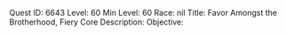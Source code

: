 Quest ID: 6643
Level: 60
Min Level: 60
Race: nil
Title: Favor Amongst the Brotherhood, Fiery Core
Description: 
Objective: 

